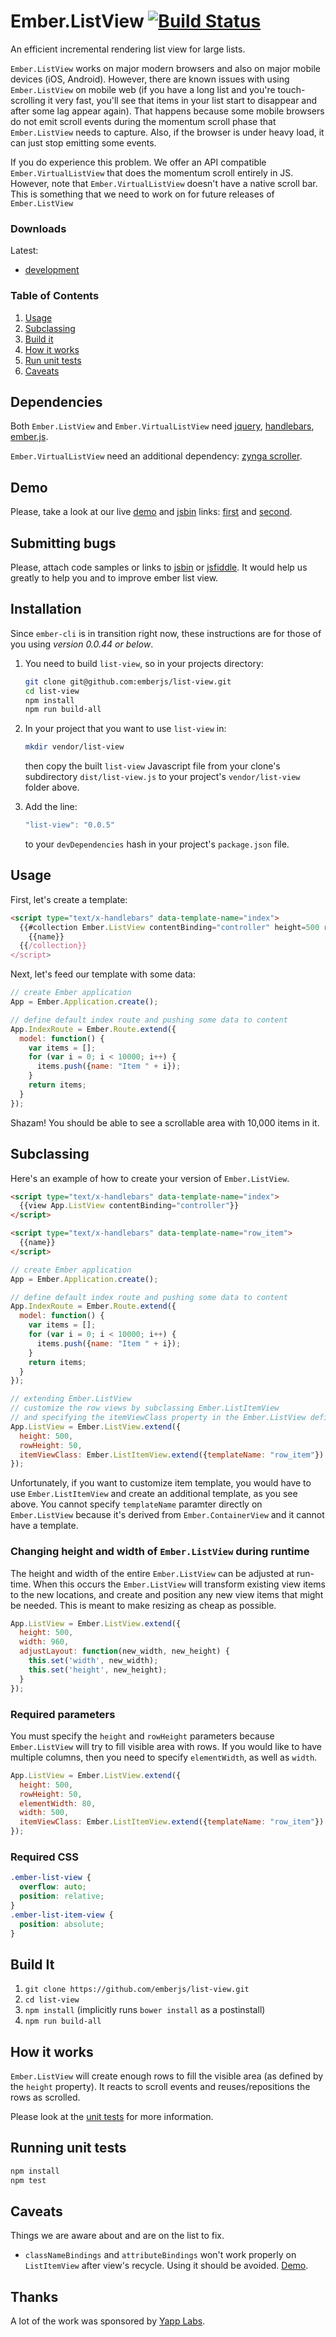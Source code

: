 # Ember.ListView [![Build Status](https://secure.travis-ci.org/emberjs/list-view.png?branch=master)](http://travis-ci.org/emberjs/list-view)

An efficient incremental rendering list view for large lists.

`Ember.ListView` works on major modern browsers and also on major mobile devices (iOS, Android). However, there are known issues with using `Ember.ListView` on mobile web (if you have a long list and you're touch-scrolling it very fast, you'll see that items in your list start to disappear and after some lag appear again). That happens because some mobile browsers do not emit scroll events during the momentum scroll phase that `Ember.ListView` needs to capture. Also, if the browser is under heavy load, it can just stop emitting some events.

If you do experience this problem. We offer an API compatible `Ember.VirtualListView` that does the momentum scroll entirely in JS. However, note that `Ember.VirtualListView` doesn't have a native scroll bar. This is something that we need to work on for future releases of `Ember.ListView`

### Downloads

Latest:
* [development](https://rawgit.com/rondale-sc/list-view-dist/canary/list-view.js)

### Table of Contents

1. [Usage](#usage)
1. [Subclassing](#subclassing)
1. [Build it](#build-it)
1. [How it works](#how-it-works)
1. [Run unit tests](#running-unit-tests)
1. [Caveats](#caveats)

## Dependencies

Both `Ember.ListView` and `Ember.VirtualListView` need [jquery](http://jquery.com/),
[handlebars](http://handlebarsjs.com), [ember.js](http://emberjs.com).

`Ember.VirtualListView` need an additional dependency: [zynga scroller](https://github.com/zynga/scroller).

## Demo

Please, take a look at our live [demo](http://emberjs.com/list-view) and [jsbin](http://emberjs.jsbin.com/) links:
[first](http://emberjs.jsbin.com/betiyuna/1) and [second](http://emberjs.jsbin.com/fuqob/1).

## Submitting bugs

Please, attach code samples or links to [jsbin](http://emberjs.jsbin.com/) or [jsfiddle](http://jsfiddle.net/).
It would help us greatly to help you and to improve ember list view.

## Installation

Since `ember-cli` is in transition right now, these instructions are for
those of you using *version 0.0.44 or below*.

1.  You need to build `list-view`, so in your projects directory:

    ```bash
    git clone git@github.com:emberjs/list-view.git
    cd list-view
    npm install
    npm run build-all
    ```

2.  In your project that you want to use `list-view` in:

    ```bash
    mkdir vendor/list-view
    ```

    then copy the built `list-view`
    Javascript file from your clone's subdirectory `dist/list-view.js` to
    your project's `vendor/list-view` folder above.

3.  Add the line:

    ```javascript
    "list-view": "0.0.5"
    ```

    to your `devDependencies` hash in your project's `package.json` file.

## Usage

First, let's create a template:
``` html
<script type="text/x-handlebars" data-template-name="index">
  {{#collection Ember.ListView contentBinding="controller" height=500 rowHeight=50 width=500}}
    {{name}}
  {{/collection}}
</script>
```

Next, let's feed our template with some data:
``` javascript
// create Ember application
App = Ember.Application.create();

// define default index route and pushing some data to content
App.IndexRoute = Ember.Route.extend({
  model: function() {
    var items = [];
    for (var i = 0; i < 10000; i++) {
      items.push({name: "Item " + i});
    }
    return items;
  }
});
```

Shazam! You should be able to see a scrollable area with 10,000 items in it.

## Subclassing

Here's an example of how to create your version of ```Ember.ListView```.

``` html
<script type="text/x-handlebars" data-template-name="index">
  {{view App.ListView contentBinding="controller"}}
</script>

<script type="text/x-handlebars" data-template-name="row_item">
  {{name}}
</script>
```

``` javascript
// create Ember application
App = Ember.Application.create();

// define default index route and pushing some data to content
App.IndexRoute = Ember.Route.extend({
  model: function() {
    var items = [];
    for (var i = 0; i < 10000; i++) {
      items.push({name: "Item " + i});
    }
    return items;
  }
});

// extending Ember.ListView
// customize the row views by subclassing Ember.ListItemView
// and specifying the itemViewClass property in the Ember.ListView definition
App.ListView = Ember.ListView.extend({
  height: 500,
  rowHeight: 50,
  itemViewClass: Ember.ListItemView.extend({templateName: "row_item"})
});
```

Unfortunately, if you want to customize item template, you would have to use ```Ember.ListItemView```
and create an additional template, as you see above. You cannot specify ```templateName``` paramter
directly on ```Ember.ListView``` because it's derived from ```Ember.ContainerView``` and it cannot have a template.


### Changing height and width of ```Ember.ListView``` during runtime

The height and width of the entire ```Ember.ListView``` can be adjusted at run-time.
When this occurs the ```Ember.ListView``` will transform existing view items to the new locations,
and create and position any new view items that might be needed.
This is meant to make resizing as cheap as possible.

``` javascript
App.ListView = Ember.ListView.extend({
  height: 500,
  width: 960,
  adjustLayout: function(new_width, new_height) {
    this.set('width', new_width);
    this.set('height', new_height);
  }
});
```

### Required parameters

You must specify the ```height``` and ```rowHeight``` parameters because ```Ember.ListView``` will try
to fill visible area with rows. If you would like to have multiple columns, then you need to specify
```elementWidth```, as well as ```width```.

``` javascript
App.ListView = Ember.ListView.extend({
  height: 500,
  rowHeight: 50,
  elementWidth: 80,
  width: 500,
  itemViewClass: Ember.ListItemView.extend({templateName: "row_item"})
});
```

### Required CSS

``` css
.ember-list-view {
  overflow: auto;
  position: relative;
}
.ember-list-item-view {
  position: absolute;
}
```
## Build It

1. `git clone https://github.com/emberjs/list-view.git`
2. `cd list-view`
3. `npm install` (implicitly runs `bower install` as a postinstall)
5. `npm run build-all`

## How it works

`Ember.ListView` will create enough rows to fill the visible area (as defined by the `height` property). It reacts to scroll events and reuses/repositions the rows as scrolled.

Please look at the [unit tests](https://github.com/emberjs/list-view/blob/master/tests/unit/list-view-test.js) for more information.

## Running unit tests

```sh
npm install
npm test
```

## Caveats

Things we are aware about and are on the list to fix.

+ `classNameBindings` and `attributeBindings` won't work properly on `ListItemView` after view's recycle. Using it should be avoided. [Demo](http://jsfiddle.net/SPZn4/2/).

## Thanks

A lot of the work was sponsored by [Yapp Labs](https://www.yapp.us/).
